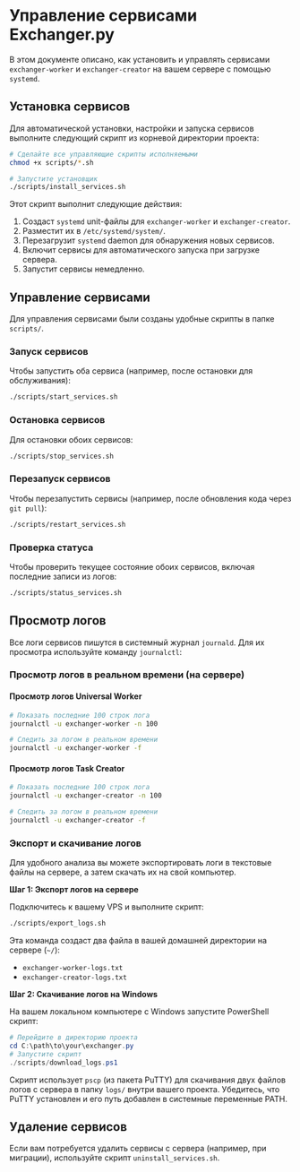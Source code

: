 # Управление сервисами Exchanger.py

В этом документе описано, как установить и управлять сервисами `exchanger-worker` и `exchanger-creator` на вашем сервере с помощью `systemd`.

## Установка сервисов

Для автоматической установки, настройки и запуска сервисов выполните следующий скрипт из корневой директории проекта:

```bash
# Сделайте все управляющие скрипты исполняемыми
chmod +x scripts/*.sh

# Запустите установщик
./scripts/install_services.sh
```

Этот скрипт выполнит следующие действия:
1.  Создаст `systemd` unit-файлы для `exchanger-worker` и `exchanger-creator`.
2.  Разместит их в `/etc/systemd/system/`.
3.  Перезагрузит `systemd` daemon для обнаружения новых сервисов.
4.  Включит сервисы для автоматического запуска при загрузке сервера.
5.  Запустит сервисы немедленно.

## Управление сервисами

Для управления сервисами были созданы удобные скрипты в папке `scripts/`.

### Запуск сервисов

Чтобы запустить оба сервиса (например, после остановки для обслуживания):
```bash
./scripts/start_services.sh
```

### Остановка сервисов

Для остановки обоих сервисов:
```bash
./scripts/stop_services.sh
```

### Перезапуск сервисов

Чтобы перезапустить сервисы (например, после обновления кода через `git pull`):
```bash
./scripts/restart_services.sh
```

### Проверка статуса

Чтобы проверить текущее состояние обоих сервисов, включая последние записи из логов:
```bash
./scripts/status_services.sh
```

## Просмотр логов

Все логи сервисов пишутся в системный журнал `journald`. Для их просмотра используйте команду `journalctl`:

### Просмотр логов в реальном времени (на сервере)

#### Просмотр логов Universal Worker
```bash
# Показать последние 100 строк лога
journalctl -u exchanger-worker -n 100

# Следить за логом в реальном времени
journalctl -u exchanger-worker -f
```

#### Просмотр логов Task Creator
```bash
# Показать последние 100 строк лога
journalctl -u exchanger-creator -n 100

# Следить за логом в реальном времени
journalctl -u exchanger-creator -f
```

### Экспорт и скачивание логов

Для удобного анализа вы можете экспортировать логи в текстовые файлы на сервере, а затем скачать их на свой компьютер.

**Шаг 1: Экспорт логов на сервере**

Подключитесь к вашему VPS и выполните скрипт:
```bash
./scripts/export_logs.sh
```
Эта команда создаст два файла в вашей домашней директории на сервере (`~/`):
- `exchanger-worker-logs.txt`
- `exchanger-creator-logs.txt`

**Шаг 2: Скачивание логов на Windows**

На вашем локальном компьютере с Windows запустите PowerShell скрипт:
```powershell
# Перейдите в директорию проекта
cd C:\path\to\your\exchanger.py
# Запустите скрипт
./scripts/download_logs.ps1
```
Скрипт использует `pscp` (из пакета PuTTY) для скачивания двух файлов логов с сервера в папку `logs/` внутри вашего проекта. Убедитесь, что PuTTY установлен и его путь добавлен в системные переменные PATH.

## Удаление сервисов

Если вам потребуется удалить сервисы с сервера (например, при миграции), используйте скрипт `uninstall_services.sh`.

```